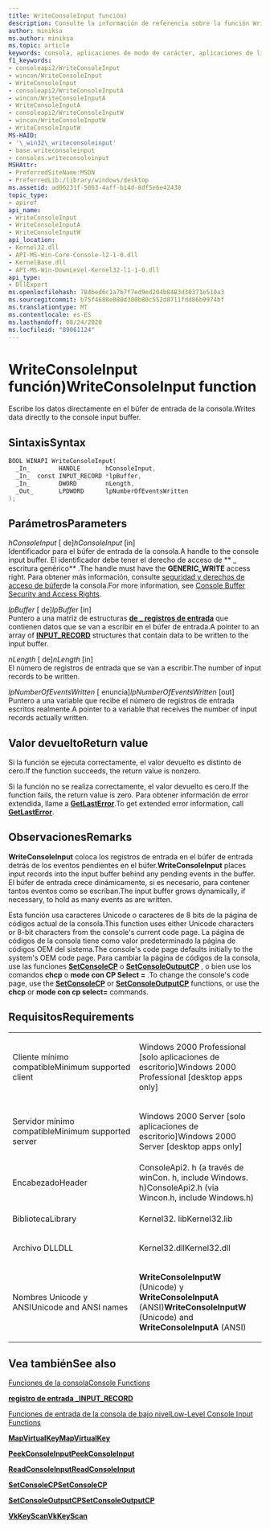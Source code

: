 ```yaml
---
title: WriteConsoleInput función)
description: Consulte la información de referencia sobre la función WriteConsoleInput, que escribe datos directamente en el búfer de entrada de la consola.
author: miniksa
ms.author: miniksa
ms.topic: article
keywords: consola, aplicaciones de modo de carácter, aplicaciones de línea de comandos, aplicaciones de terminal, API de consola
f1_keywords:
- consoleapi2/WriteConsoleInput
- wincon/WriteConsoleInput
- WriteConsoleInput
- consoleapi2/WriteConsoleInputA
- wincon/WriteConsoleInputA
- WriteConsoleInputA
- consoleapi2/WriteConsoleInputW
- wincon/WriteConsoleInputW
- WriteConsoleInputW
MS-HAID:
- '\_win32\_writeconsoleinput'
- base.writeconsoleinput
- consoles.writeconsoleinput
MSHAttr:
- PreferredSiteName:MSDN
- PreferredLib:/library/windows/desktop
ms.assetid: ad06231f-5063-4aff-b14d-8df5e6e42430
topic_type:
- apiref
api_name:
- WriteConsoleInput
- WriteConsoleInputA
- WriteConsoleInputW
api_location:
- Kernel32.dll
- API-MS-Win-Core-Console-l2-1-0.dll
- KernelBase.dll
- API-MS-Win-DownLevel-Kernel32-l1-1-0.dll
api_type:
- DllExport
ms.openlocfilehash: 784bed6c1a7b7f7ed9ed204b8483d30371e510a3
ms.sourcegitcommit: b75f4688e080d300b80c552d0711fdd86b9974bf
ms.translationtype: MT
ms.contentlocale: es-ES
ms.lasthandoff: 08/24/2020
ms.locfileid: "89061124"
---
```

# <a name="writeconsoleinput-function"></a><span data-ttu-id="be480-104">WriteConsoleInput función)</span><span class="sxs-lookup"><span data-stu-id="be480-104">WriteConsoleInput function</span></span>


<span data-ttu-id="be480-105">Escribe los datos directamente en el búfer de entrada de la consola.</span><span class="sxs-lookup"><span data-stu-id="be480-105">Writes data directly to the console input buffer.</span></span>

<a name="syntax"></a><span data-ttu-id="be480-106">Sintaxis</span><span class="sxs-lookup"><span data-stu-id="be480-106">Syntax</span></span>
------

```C
BOOL WINAPI WriteConsoleInput(
  _In_        HANDLE       hConsoleInput,
  _In_  const INPUT_RECORD *lpBuffer,
  _In_        DWORD        nLength,
  _Out_       LPDWORD      lpNumberOfEventsWritten
);
```

<a name="parameters"></a><span data-ttu-id="be480-107">Parámetros</span><span class="sxs-lookup"><span data-stu-id="be480-107">Parameters</span></span>
----------

<span data-ttu-id="be480-108">*hConsoleInput* \[ de\]</span><span class="sxs-lookup"><span data-stu-id="be480-108">*hConsoleInput* \[in\]</span></span>  
<span data-ttu-id="be480-109">Identificador para el búfer de entrada de la consola.</span><span class="sxs-lookup"><span data-stu-id="be480-109">A handle to the console input buffer.</span></span> <span data-ttu-id="be480-110">El identificador debe tener el derecho de acceso de \*\* \_ escritura genérico\*\* .</span><span class="sxs-lookup"><span data-stu-id="be480-110">The handle must have the **GENERIC\_WRITE** access right.</span></span> <span data-ttu-id="be480-111">Para obtener más información, consulte [seguridad y derechos de acceso de búfer](console-buffer-security-and-access-rights.md)de la consola.</span><span class="sxs-lookup"><span data-stu-id="be480-111">For more information, see [Console Buffer Security and Access Rights](console-buffer-security-and-access-rights.md).</span></span>

<span data-ttu-id="be480-112">*lpBuffer* \[ de\]</span><span class="sxs-lookup"><span data-stu-id="be480-112">*lpBuffer* \[in\]</span></span>  
<span data-ttu-id="be480-113">Puntero a una matriz de estructuras [**de \_ registros de entrada**](input-record-str.md) que contienen datos que se van a escribir en el búfer de entrada.</span><span class="sxs-lookup"><span data-stu-id="be480-113">A pointer to an array of [**INPUT\_RECORD**](input-record-str.md) structures that contain data to be written to the input buffer.</span></span>

<span data-ttu-id="be480-114">*nLength* \[ de\]</span><span class="sxs-lookup"><span data-stu-id="be480-114">*nLength* \[in\]</span></span>  
<span data-ttu-id="be480-115">El número de registros de entrada que se van a escribir.</span><span class="sxs-lookup"><span data-stu-id="be480-115">The number of input records to be written.</span></span>

<span data-ttu-id="be480-116">*lpNumberOfEventsWritten* \[ enuncia\]</span><span class="sxs-lookup"><span data-stu-id="be480-116">*lpNumberOfEventsWritten* \[out\]</span></span>  
<span data-ttu-id="be480-117">Puntero a una variable que recibe el número de registros de entrada escritos realmente.</span><span class="sxs-lookup"><span data-stu-id="be480-117">A pointer to a variable that receives the number of input records actually written.</span></span>

<a name="return-value"></a><span data-ttu-id="be480-118">Valor devuelto</span><span class="sxs-lookup"><span data-stu-id="be480-118">Return value</span></span>
------------

<span data-ttu-id="be480-119">Si la función se ejecuta correctamente, el valor devuelto es distinto de cero.</span><span class="sxs-lookup"><span data-stu-id="be480-119">If the function succeeds, the return value is nonzero.</span></span>

<span data-ttu-id="be480-120">Si la función no se realiza correctamente, el valor devuelto es cero.</span><span class="sxs-lookup"><span data-stu-id="be480-120">If the function fails, the return value is zero.</span></span> <span data-ttu-id="be480-121">Para obtener información de error extendida, llame a [**GetLastError**](https://msdn.microsoft.com/library/windows/desktop/ms679360).</span><span class="sxs-lookup"><span data-stu-id="be480-121">To get extended error information, call [**GetLastError**](https://msdn.microsoft.com/library/windows/desktop/ms679360).</span></span>

<a name="remarks"></a><span data-ttu-id="be480-122">Observaciones</span><span class="sxs-lookup"><span data-stu-id="be480-122">Remarks</span></span>
-------

<span data-ttu-id="be480-123">**WriteConsoleInput** coloca los registros de entrada en el búfer de entrada detrás de los eventos pendientes en el búfer.</span><span class="sxs-lookup"><span data-stu-id="be480-123">**WriteConsoleInput** places input records into the input buffer behind any pending events in the buffer.</span></span> <span data-ttu-id="be480-124">El búfer de entrada crece dinámicamente, si es necesario, para contener tantos eventos como se escriban.</span><span class="sxs-lookup"><span data-stu-id="be480-124">The input buffer grows dynamically, if necessary, to hold as many events as are written.</span></span>

<span data-ttu-id="be480-125">Esta función usa caracteres Unicode o caracteres de 8 bits de la página de códigos actual de la consola.</span><span class="sxs-lookup"><span data-stu-id="be480-125">This function uses either Unicode characters or 8-bit characters from the console's current code page.</span></span> <span data-ttu-id="be480-126">La página de códigos de la consola tiene como valor predeterminado la página de códigos OEM del sistema.</span><span class="sxs-lookup"><span data-stu-id="be480-126">The console's code page defaults initially to the system's OEM code page.</span></span> <span data-ttu-id="be480-127">Para cambiar la página de códigos de la consola, use las funciones [**SetConsoleCP**](setconsolecp.md) o [**SetConsoleOutputCP**](setconsoleoutputcp.md) , o bien use los comandos **chcp** o **mode con CP Select =** .</span><span class="sxs-lookup"><span data-stu-id="be480-127">To change the console's code page, use the [**SetConsoleCP**](setconsolecp.md) or [**SetConsoleOutputCP**](setconsoleoutputcp.md) functions, or use the **chcp** or **mode con cp select=** commands.</span></span>

<a name="requirements"></a><span data-ttu-id="be480-128">Requisitos</span><span class="sxs-lookup"><span data-stu-id="be480-128">Requirements</span></span>
------------

<table>
<colgroup>
<col width="50%" />
<col width="50%" />
</colgroup>
<tbody>
<tr class="odd">
<td><p><span data-ttu-id="be480-129">Cliente mínimo compatible</span><span class="sxs-lookup"><span data-stu-id="be480-129">Minimum supported client</span></span></p></td>
<td><p><span data-ttu-id="be480-130">Windows 2000 Professional [solo aplicaciones de escritorio]</span><span class="sxs-lookup"><span data-stu-id="be480-130">Windows 2000 Professional [desktop apps only]</span></span></p></td>
</tr>
<tr class="even">
<td><p><span data-ttu-id="be480-131">Servidor mínimo compatible</span><span class="sxs-lookup"><span data-stu-id="be480-131">Minimum supported server</span></span></p></td>
<td><p><span data-ttu-id="be480-132">Windows 2000 Server [solo aplicaciones de escritorio]</span><span class="sxs-lookup"><span data-stu-id="be480-132">Windows 2000 Server [desktop apps only]</span></span></p></td>
</tr>
<tr class="odd">
<td><p><span data-ttu-id="be480-133">Encabezado</span><span class="sxs-lookup"><span data-stu-id="be480-133">Header</span></span></p></td>
<td><span data-ttu-id="be480-134">ConsoleApi2. h (a través de winCon. h, include Windows. h)</span><span class="sxs-lookup"><span data-stu-id="be480-134">ConsoleApi2.h (via Wincon.h, include Windows.h)</span></span></td>
</tr>
<tr class="even">
<td><p><span data-ttu-id="be480-135">Biblioteca</span><span class="sxs-lookup"><span data-stu-id="be480-135">Library</span></span></p></td>
<td><span data-ttu-id="be480-136">Kernel32. lib</span><span class="sxs-lookup"><span data-stu-id="be480-136">Kernel32.lib</span></span></td>
</tr>
<tr class="odd">
<td><p><span data-ttu-id="be480-137">Archivo DLL</span><span class="sxs-lookup"><span data-stu-id="be480-137">DLL</span></span></p></td>
<td><span data-ttu-id="be480-138">Kernel32.dll</span><span class="sxs-lookup"><span data-stu-id="be480-138">Kernel32.dll</span></span></td>
</tr>
<tr class="even">
<td><p><span data-ttu-id="be480-139">Nombres Unicode y ANSI</span><span class="sxs-lookup"><span data-stu-id="be480-139">Unicode and ANSI names</span></span></p></td>
<td><p><span data-ttu-id="be480-140"><strong>WriteConsoleInputW</strong> (Unicode) y <strong>WriteConsoleInputA</strong> (ANSI)</span><span class="sxs-lookup"><span data-stu-id="be480-140"><strong>WriteConsoleInputW</strong> (Unicode) and <strong>WriteConsoleInputA</strong> (ANSI)</span></span></p></td>
</tr>
<tr class="odd">
</tr>
<tr class="even">
</tr>
<tr class="odd">
</tr>
<tr class="even">
</tr>
</tbody>
</table>

## <a name="span-idsee_alsospansee-also"></a><span data-ttu-id="be480-141"><span id="see_also"></span>Vea también</span><span class="sxs-lookup"><span data-stu-id="be480-141"><span id="see_also"></span>See also</span></span>


[<span data-ttu-id="be480-142">Funciones de la consola</span><span class="sxs-lookup"><span data-stu-id="be480-142">Console Functions</span></span>](console-functions.md)

[<span data-ttu-id="be480-143">**registro de entrada \_**</span><span class="sxs-lookup"><span data-stu-id="be480-143">**INPUT\_RECORD**</span></span>](input-record-str.md)

[<span data-ttu-id="be480-144">Funciones de entrada de la consola de bajo nivel</span><span class="sxs-lookup"><span data-stu-id="be480-144">Low-Level Console Input Functions</span></span>](low-level-console-input-functions.md)

[<span data-ttu-id="be480-145">**MapVirtualKey**</span><span class="sxs-lookup"><span data-stu-id="be480-145">**MapVirtualKey**</span></span>](https://msdn.microsoft.com/library/windows/desktop/ms646306)

[<span data-ttu-id="be480-146">**PeekConsoleInput**</span><span class="sxs-lookup"><span data-stu-id="be480-146">**PeekConsoleInput**</span></span>](peekconsoleinput.md)

[<span data-ttu-id="be480-147">**ReadConsoleInput**</span><span class="sxs-lookup"><span data-stu-id="be480-147">**ReadConsoleInput**</span></span>](readconsoleinput.md)

[<span data-ttu-id="be480-148">**SetConsoleCP**</span><span class="sxs-lookup"><span data-stu-id="be480-148">**SetConsoleCP**</span></span>](setconsolecp.md)

[<span data-ttu-id="be480-149">**SetConsoleOutputCP**</span><span class="sxs-lookup"><span data-stu-id="be480-149">**SetConsoleOutputCP**</span></span>](setconsoleoutputcp.md)

[<span data-ttu-id="be480-150">**VkKeyScan**</span><span class="sxs-lookup"><span data-stu-id="be480-150">**VkKeyScan**</span></span>](https://msdn.microsoft.com/library/windows/desktop/ms646329)

 

 




